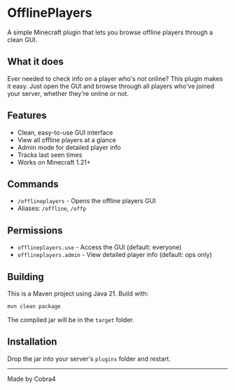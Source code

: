 # OfflinePlayers

A simple Minecraft plugin that lets you browse offline players through a clean GUI.

## What it does

Ever needed to check info on a player who's not online? This plugin makes it easy. Just open the GUI and browse through all players who've joined your server, whether they're online or not.

## Features

- Clean, easy-to-use GUI interface
- View all offline players at a glance
- Admin mode for detailed player info
- Tracks last seen times
- Works on Minecraft 1.21+

## Commands

- `/offlineplayers` - Opens the offline players GUI
- Aliases: `/offline`, `/offp`

## Permissions

- `offlineplayers.use` - Access the GUI (default: everyone)
- `offlineplayers.admin` - View detailed player info (default: ops only)

## Building

This is a Maven project using Java 21. Build with:

```bash
mvn clean package
```

The compiled jar will be in the `target` folder.

## Installation

Drop the jar into your server's `plugins` folder and restart.

---

Made by Cobra4
